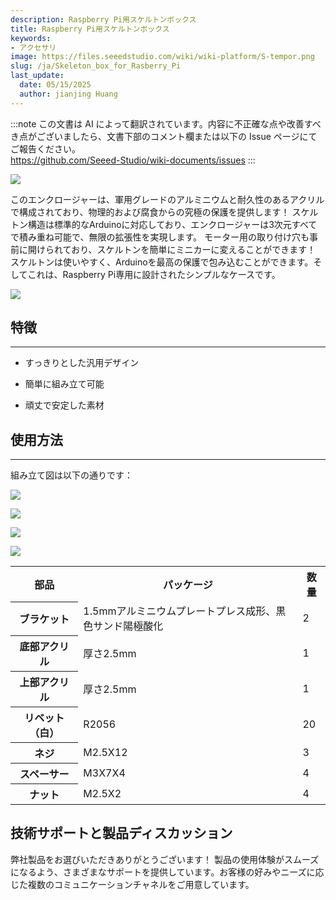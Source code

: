 ```yaml
---
description: Raspberry Pi用スケルトンボックス
title: Raspberry Pi用スケルトンボックス
keywords:
- アクセサリ
image: https://files.seeedstudio.com/wiki/wiki-platform/S-tempor.png
slug: /ja/Skeleton_box_for_Rasberry_Pi
last_update:
  date: 05/15/2025
  author: jianjing Huang
---
```

:::note
この文書は AI によって翻訳されています。内容に不正確な点や改善すべき点がございましたら、文書下部のコメント欄または以下の Issue ページにてご報告ください。  
https://github.com/Seeed-Studio/wiki-documents/issues
:::

![](https://files.seeedstudio.com/wiki/Skeleton_box_for_Rasberry_Pi/img/Pi_skeleton_02.jpg)

このエンクロージャーは、軍用グレードのアルミニウムと耐久性のあるアクリルで構成されており、物理的および腐食からの究極の保護を提供します！ スケルトン構造は標準的なArduinoに対応しており、エンクロージャーは3次元すべてで積み重ね可能で、無限の拡張性を実現します。 モーター用の取り付け穴も事前に開けられており、スケルトンを簡単にミニカーに変えることができます！ スケルトンは使いやすく、Arduinoを最高の保護で包み込むことができます。そしてこれは、Raspberry Pi専用に設計されたシンプルなケースです。

[![](https://files.seeedstudio.com/wiki/Seeed-WiKi/docs/images/300px-Get_One_Now_Banner-ragular.png)](https://www.seeedstudio.com/Skeleton-box-for-Raspberry-Pi-p-1547.html)

## 特徴

---

* すっきりとした汎用デザイン

* 簡単に組み立て可能

* 頑丈で安定した素材

## 使用方法

---
組み立て図は以下の通りです：

![](https://files.seeedstudio.com/wiki/Skeleton_box_for_Rasberry_Pi/img/Skeleton_Box1.jpg)

![](https://files.seeedstudio.com/wiki/Skeleton_box_for_Rasberry_Pi/img/Skeleton_Box2.jpg)

![](https://files.seeedstudio.com/wiki/Skeleton_box_for_Rasberry_Pi/img/Skeleton_Box3.jpg)

![](https://files.seeedstudio.com/wiki/Skeleton_box_for_Rasberry_Pi/img/Skeleton_Box4.jpg)

<table cellSpacing={0} width="80%">
  <tbody><tr>
      <th scope="col"> 部品
      </th>
      <th scope="col"> パッケージ
      </th>
      <th scope="col"> 数量
      </th></tr>
    <tr>
      <th scope="row"> ブラケット
      </th>
      <td> 1.5mmアルミニウムプレートプレス成形、黒色サンド陽極酸化
      </td>
      <td> 2
      </td></tr>
    <tr>
      <th scope="row"> 底部アクリル
      </th>
      <td> 厚さ2.5mm
      </td>
      <td> 1
      </td></tr>
    <tr>
      <th scope="row"> 上部アクリル
      </th>
      <td> 厚さ2.5mm
      </td>
      <td> 1
      </td></tr>
    <tr>
      <th scope="row"> リベット（白）
      </th>
      <td> R2056
      </td>
      <td> 20
      </td></tr>
    <tr>
      <th scope="row"> ネジ
      </th>
      <td> M2.5X12
      </td>
      <td> 3
      </td></tr>
    <tr>
      <th scope="row"> スペーサー
      </th>
      <td> M3X7X4
      </td>
      <td> 4
      </td></tr>
    <tr>
      <th scope="row"> ナット
      </th>
      <td> M2.5X2
      </td>
      <td> 4
      </td></tr></tbody></table>

## 技術サポートと製品ディスカッション

弊社製品をお選びいただきありがとうございます！ 製品の使用体験がスムーズになるよう、さまざまなサポートを提供しています。お客様の好みやニーズに応じた複数のコミュニケーションチャネルをご用意しています。

<div class="button_tech_support_container">
<a href="https://forum.seeedstudio.com/" class="button_forum"></a> 
<a href="https://www.seeedstudio.com/contacts" class="button_email"></a>
</div>

<div class="button_tech_support_container">
<a href="https://discord.gg/eWkprNDMU7" class="button_discord"></a> 
<a href="https://github.com/Seeed-Studio/wiki-documents/discussions/69" class="button_discussion"></a>
</div>